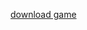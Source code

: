 [download game](https://drive.google.com/drive/folders/1f4HV9KSTKZOupyp5Iq4qK-HWNEMaJ8Tq?usp=sharing)
